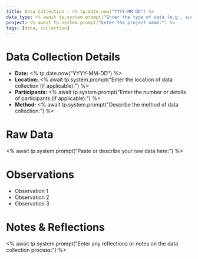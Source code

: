 ```yaml
---
title: Data Collection - <% tp.date.now("YYYY-MM-DD") %>
data_type: <% await tp.system.prompt("Enter the type of data (e.g., survey, interview, experiment):") %>
project: <% await tp.system.prompt("Enter the project name:") %>
tags: [data, collection]
---
```


# Data Collection Details

- **Date:** <% tp.date.now("YYYY-MM-DD") %>
- **Location:** <% await tp.system.prompt("Enter the location of data collection (if applicable):") %>
- **Participants:** <% await tp.system.prompt("Enter the number or details of participants (if applicable):") %>
- **Method:** <% await tp.system.prompt("Describe the method of data collection:") %>

# Raw Data
<% await tp.system.prompt("Paste or describe your raw data here:") %>

# Observations
- Observation 1
- Observation 2
- Observation 3

# Notes & Reflections
<% await tp.system.prompt("Enter any reflections or notes on the data collection process:") %>